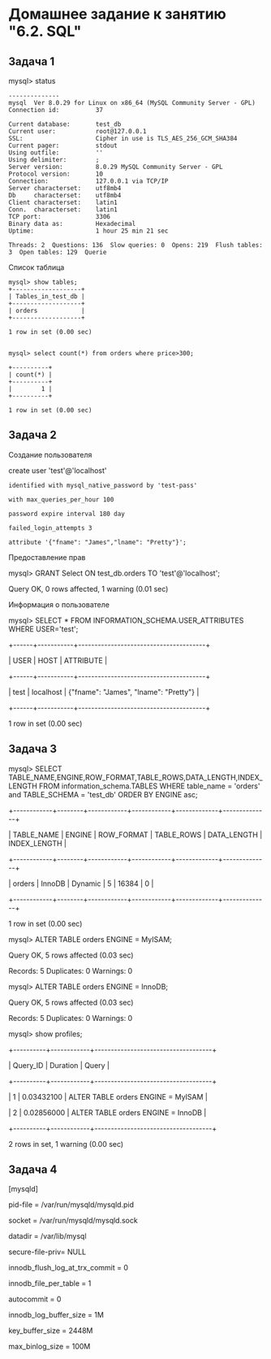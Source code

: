 # Домашнее задание к занятию "6.2. SQL"


## Задача 1

mysql> status

    --------------
    mysql  Ver 8.0.29 for Linux on x86_64 (MySQL Community Server - GPL)
    Connection id:          37

    Current database:       test_db
    Current user:           root@127.0.0.1
    SSL:                    Cipher in use is TLS_AES_256_GCM_SHA384
    Current pager:          stdout
    Using outfile:          ''
    Using delimiter:        ;
    Server version:         8.0.29 MySQL Community Server - GPL
    Protocol version:       10
    Connection:             127.0.0.1 via TCP/IP
    Server characterset:    utf8mb4
    Db     characterset:    utf8mb4
    Client characterset:    latin1
    Conn.  characterset:    latin1
    TCP port:               3306
    Binary data as:         Hexadecimal
    Uptime:                 1 hour 25 min 21 sec

    Threads: 2  Questions: 136  Slow queries: 0  Opens: 219  Flush tables: 3  Open tables: 129  Querie

Список таблица

    mysql> show tables;
    +-------------------+
    | Tables_in_test_db |
    +-------------------+
    | orders            |
    +-------------------+

    1 row in set (0.00 sec)


    mysql> select count(*) from orders where price>300;

    +----------+
    | count(*) |
    +----------+
    |        1 |
    +----------+

    1 row in set (0.00 sec)


## Задача 2

Создание пользователя

create user 'test'@'localhost' 

    identified with mysql_native_password by 'test-pass' 

    with max_queries_per_hour 100

    password expire interval 180 day 

    failed_login_attempts 3 

    attribute '{"fname": "James","lname": "Pretty"}';

Предоставление прав

mysql> GRANT Select ON test_db.orders TO 'test'@'localhost';

Query OK, 0 rows affected, 1 warning (0.01 sec)

Информация о пользователе

mysql> SELECT * FROM INFORMATION_SCHEMA.USER_ATTRIBUTES WHERE USER='test';

+------+-----------+---------------------------------------+

| USER | HOST      | ATTRIBUTE                             |

+------+-----------+---------------------------------------+

| test | localhost | {"fname": "James", "lname": "Pretty"} |

+------+-----------+---------------------------------------+

1 row in set (0.00 sec)



## Задача 3

mysql> SELECT TABLE_NAME,ENGINE,ROW_FORMAT,TABLE_ROWS,DATA_LENGTH,INDEX_LENGTH FROM information_schema.TABLES WHERE table_name = 'orders' and  TABLE_SCHEMA = 'test_db' ORDER BY ENGINE asc;

+------------+--------+------------+------------+-------------+--------------+

| TABLE_NAME | ENGINE | ROW_FORMAT | TABLE_ROWS | DATA_LENGTH | INDEX_LENGTH |

+------------+--------+------------+------------+-------------+--------------+

| orders     | InnoDB | Dynamic    |          5 |       16384 |            0 |

+------------+--------+------------+------------+-------------+--------------+

1 row in set (0.00 sec)



mysql> ALTER TABLE orders ENGINE = MyISAM;

Query OK, 5 rows affected (0.03 sec)

Records: 5  Duplicates: 0  Warnings: 0

mysql>  ALTER TABLE orders ENGINE = InnoDB;

Query OK, 5 rows affected (0.03 sec)

Records: 5  Duplicates: 0  Warnings: 0

mysql> show profiles;

+----------+------------+------------------------------------+

| Query_ID | Duration   | Query                              |

+----------+------------+------------------------------------+

|        1 | 0.03432100 | ALTER TABLE orders ENGINE = MyISAM |

|        2 | 0.02856000 | ALTER TABLE orders ENGINE = InnoDB |

+----------+------------+------------------------------------+

2 rows in set, 1 warning (0.00 sec)


## Задача 4

[mysqld]

pid-file        = /var/run/mysqld/mysqld.pid

socket          = /var/run/mysqld/mysqld.sock

datadir         = /var/lib/mysql

secure-file-priv= NULL

innodb_flush_log_at_trx_commit = 0 

innodb_file_per_table = 1

autocommit = 0

innodb_log_buffer_size	= 1M

key_buffer_size = 2448М

max_binlog_size	= 100M